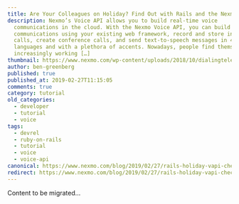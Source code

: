 ```yaml
---
title: Are Your Colleagues on Holiday? Find Out with Rails and the Nexmo Voice API
description: Nexmo’s Voice API allows you to build real-time voice
  communications in the cloud. With the Nexmo Voice API, you can build voice
  communications using your existing web framework, record and store inbound
  calls, create conference calls, and send text-to-speech messages in 40
  languages and with a plethora of accents. Nowadays, people find themselves
  increasingly working […]
thumbnail: https://www.nexmo.com/wp-content/uploads/2018/10/dialingtelephonekeypadco_536224original.jpg
author: ben-greenberg
published: true
published_at: 2019-02-27T11:15:05
comments: true
category: tutorial
old_categories:
  - developer
  - tutorial
  - voice
tags:
  - devrel
  - ruby-on-rails
  - tutorial
  - voice
  - voice-api
canonical: https://www.nexmo.com/blog/2019/02/27/rails-holiday-vapi-checker-dr
redirect: https://www.nexmo.com/blog/2019/02/27/rails-holiday-vapi-checker-dr
---
```

Content to be migrated...